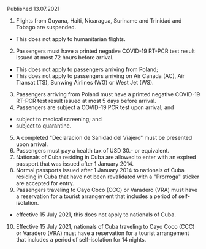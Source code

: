 Published 13.07.2021
1. Flights from Guyana, Haiti, Nicaragua, Suriname and Trinidad and Tobago are suspended.
- This does not apply to humanitarian flights.
2. Passengers must have a printed negative COVID-19 RT-PCR test result issued at most 72 hours before arrival.
- This does not apply to passengers arriving from Poland;
- This does not apply to passengers arriving on Air Canada (AC), Air Transat (TS), Sunwing Airlines (WG) or West Jet (WS).
3. Passengers arriving from Poland must have a printed negative COVID-19 RT-PCR test result issued at most 5 days before arrival.
4. Passengers are subject a COVID-19 PCR test upon arrival; and
- subject to medical screening; and
- subject to quarantine.
5. A completed "Declaracion de Sanidad del Viajero" must be presented upon arrival.
6. Passengers must pay a health tax of USD 30.- or equivalent.
7. Nationals of Cuba residing in Cuba are allowed to enter with an expired passport that was issued after 1 January 2014.
8. Normal passports issued after 1 January 2014 to nationals of Cuba residing in Cuba that have not been revalidated with a "Prorroga" sticker are accepted for entry.
9. Passengers traveling to Cayo Coco (CCC) or Varadero (VRA) must have a reservation for a tourist arrangement that includes a period of self-isolation.
- effective 15 July 2021, this does not apply to nationals of Cuba.
10. Effective 15 July 2021, nationals of Cuba traveling to Cayo Coco (CCC) or Varadero (VRA) must have a reservation for a tourist arrangement that includes a period of self-isolation for 14 nights.

